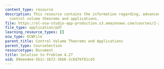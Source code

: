 ```yaml
---
content_type: resource
description: This resource contains the information regarding, advanced fluid mechanics,
  control volume theorems and applications.
file: https://ol-ocw-studio-app-production.s3.amazonaws.com/courses/2-25-advanced-fluid-mechanics-fall-2013/09eee4ee5b1c1b723bb62c6d76f81cd3_MIT2_25F13_Shapi4.27_Solut.pdf
file_type: application/pdf
learning_resource_types: []
ocw_type: OCWFile
parent_title: Control Volume Theorems and Applications
parent_type: CourseSection
resourcetype: Document
title: Solution to Problem 4.27
uid: 09eee4ee-5b1c-1b72-3bb6-2c6d76f81cd3
---
```

